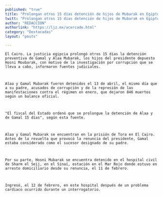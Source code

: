 ```yaml
---
published: "true"
title: "Prolongan otros 15 días detención de hijos de Mubarak en Egipto"
twitt: "Prolongan otros 15 días detención de hijos de Mubarak en Egipto"
author: "REDACCION"
authorlink: "https://ljz.mx/acercade.html"
category: "Destacadas"
layout: "posts"

---
```



  
    El Cairo. La justicia egipcia prolongó otros 15 días la detención preventiva de Gamal y Alaa Mubarak, los hijos del presidente depuesto Hosni Moubarak, con motivo de la investigación por corrupción que se lleva a cabo, informaron fuentes judiciales.
  
  
  
    Alaa y Gamal Mubarak fueron detenidos el 13 de abril, el mismo día que a su padre, acusados de corrupción y de la represión de las manifestaciones contra el régimen en enero, que dejaron 846 muertos según un balance oficial.
  
  
  
    "El fiscal del Estado ordenó que se prolongue la detención de Alaa y de Gamal 15 días", según esta fuente.
  
  
  
    Alaa y Gamal Mubarak se encuentran en la prisión de Tora en El Cairo. Antes de la revuelta que provocó la renuncia del presidente, Gamal estaba considerado como el sucesor designado de su padre.
  
  
  
    Por su parte, Hosni Mubarak se encuentra detenido en el hospital civil de Sharm el Seij, en el Sinaí, estación en el Mar Rojo donde estuvo en arresto domiciliario desde su renuncia, el 11 de febrero.
  
  
  
    Ingresó, el 12 de febrero, en este hospital después de un problema cardiaco ocurrido durante un interrogatorio.
  

